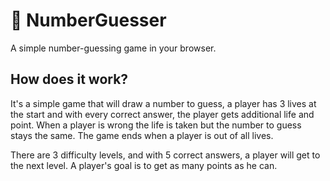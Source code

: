 # 🔢 NumberGuesser
A simple number-guessing game in your browser.

## How does it work?
It's a simple game that will draw a number to guess, a player has 3 lives at the start and with every correct answer, the player gets additional life and point. When a player is wrong the life is taken but the number to guess stays the same. The game ends when a player is out of all lives.

There are 3 difficulty levels, and with 5 correct answers, a player will get to the next level. A player's goal is to get as many points as he can.